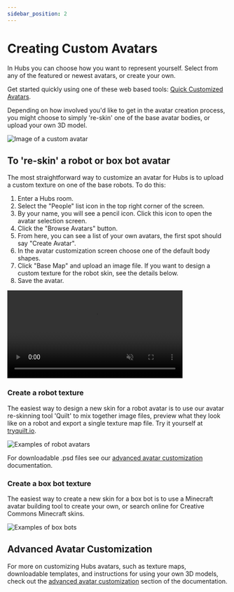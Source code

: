 ```yaml
---
sidebar_position: 2
---
```


# Creating Custom Avatars

In Hubs you can choose how you want to represent yourself. Select from any of the featured or newest avatars, or create your own.

Get started quickly using one of these web based tools: [Quick Customized Avatars](https://hubs.mozilla.com/labs/quick-customized-avatars-in-hubs/).

Depending on how involved you'd like to get in the avatar creation process, you might choose to simply 're-skin' one of the base avatar bodies, or upload your own 3D model.

![Image of a custom avatar](/img/intro-avatars-image-min.jpeg)

## To 're-skin' a robot or box bot avatar

The most straightforward way to customize an avatar for Hubs is to upload a custom texture on one of the base robots. To do this:

1. Enter a Hubs room.
2. Select the "People" list icon in the top right corner of the screen.
3. By your name, you will see a pencil icon. Click this icon to open the avatar selection screen.
4. Click the "Browse Avatars" button.
5. From here, you can see a list of your own avatars, the first spot should say "Create Avatar".
6. In the avatar customization screen choose one of the default body shapes.
7. Click "Base Map" and upload an image file. If you want to design a custom texture for the robot skin, see the details below.
8. Save the avatar.

<video autoplay loop muted controls width="400">
  <source src="img/hubs-reskin-avatar.mp4" type="video/mp4"/>
  <img src="/img/intro-custom-avatar.jpeg" alt="Screenshot of avatar customization screen"/>
</video>

### Create a robot texture

The easiest way to design a new skin for a robot avatar is to use our avatar re-skinning tool 'Quilt' to mix together image files, preview what they look like on a robot and export a single texture map file. Try it yourself at [tryquilt.io](http://tryquilt.io/).

![Examples of robot avatars](/img/intro-hubs-tryquilt.jpeg)

For downloadable .psd files see our [advanced avatar customization](creators-advanced-avatar-customization.html) documentation.

### Create a box bot texture

The easiest way to create a new skin for a box bot is to use a Minecraft avatar building tool to create your own, or search online for Creative Commons Minecraft skins.

![Examples of box bots](/img/box-bot-examples.jpeg)

## Advanced Avatar Customization

For more on customizing Hubs avatars, such as texture maps, downloadable templates, and instructions for using your own 3D models, check out the [advanced avatar customization](creators-advanced-avatar-customization.html) section of the documentation.
